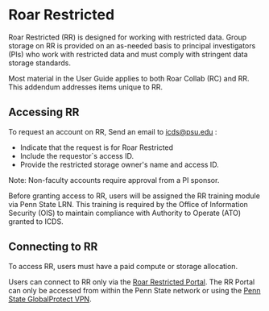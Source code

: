 # Roar Restricted

Roar Restricted (RR) is designed for working with restricted data. Group storage on RR is provided on an as-needed basis to principal investigators (PIs) who work with restricted data and must comply with stringent data storage standards.

Most material in the User Guide applies to both Roar Collab (RC) and RR. This addendum addresses items unique to RR.

## Accessing RR

To request an account on RR, Send an email to icds@psu.edu : 

 - Indicate that the request is for Roar Restricted
 - Include the requestor`s access ID.
 - Provide the restricted storage owner's name and access ID.

Note: Non-faculty accounts require approval from a PI sponsor.

Before granting access to RR, users will be assigned the RR training module via Penn State LRN. This training is required by the Office of Information Security (OIS) to maintain compliance with Authority to Operate (ATO) granted to ICDS.


## Connecting to RR

To access RR, users must have a paid compute or storage allocation.

Users can connect to RR only via the [Roar Restricted Portal](<https://rrportal.hpc.psu.edu>).
The RR Portal can only be accessed from within the Penn State network or using the 
[Penn State GlobalProtect VPN](https://pennstate.service-now.com/sp?id=kb_article_view&sysparm_article=KB0013431&sys_kb_id=24f7cdd9dbd7e0d02c4f9e74f3961967&spa=1).

